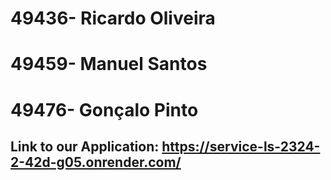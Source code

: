 # 49436- Ricardo Oliveira
# 49459- Manuel Santos
# 49476- Gonçalo Pinto

## Link to our Application: https://service-ls-2324-2-42d-g05.onrender.com/

